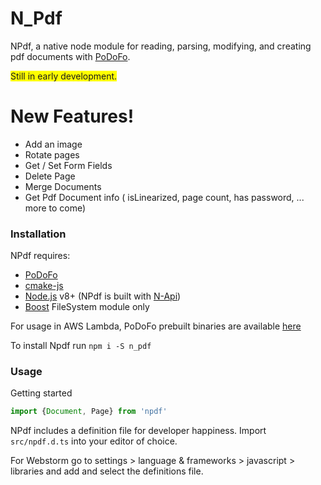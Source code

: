 # N_Pdf


NPdf, a native node module for reading, parsing, modifying, and creating pdf documents with [PoDoFo](http://podofo.sourceforge.net/index.html).

<span style="background-color:#FFFF00">Still in early development.</span>

# New Features!

 - Add an image
 - Rotate pages
 - Get / Set Form Fields
 - Delete Page
 - Merge Documents
 - Get Pdf Document info ( isLinearized, page count, has password, ... more to come)

### Installation

NPdf requires:
 - [PoDoFo](http://podofo.sourceforge.net/index.html)
 - [cmake-js](https://www.npmjs.com/package/cmake-js)
 - [Node.js](https://nodejs.org/) v8+ (NPdf is built with [N-Api](https://nodejs.org/dist/latest-v8.x/docs/api/n-api.html))
 - [Boost](http://www.boost.org/) FileSystem module only

For usage in AWS Lambda, PoDoFo prebuilt binaries are available [here](https://github.com/corymickelson/CommonPdf_PoDoFo)

To install Npdf run 
`npm i -S n_pdf`

### Usage

Getting started
``` javascript
import {Document, Page} from 'npdf'
```
NPdf includes a definition file for developer happiness. Import `src/npdf.d.ts` into your editor of choice.

For Webstorm go to settings > language & frameworks > javascript > libraries and add and select the definitions file.


